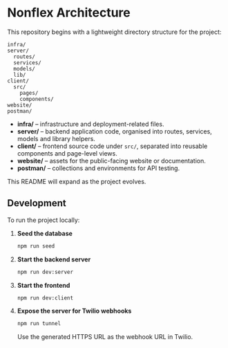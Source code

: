# Nonflex Architecture

This repository begins with a lightweight directory structure for the project:

```
infra/
server/
  routes/
  services/
  models/
  lib/
client/
  src/
    pages/
    components/
website/
postman/
```

- **infra/** – infrastructure and deployment-related files.
- **server/** – backend application code, organised into routes, services, models and library helpers.
- **client/** – frontend source code under `src/`, separated into reusable components and page-level views.
- **website/** – assets for the public-facing website or documentation.
- **postman/** – collections and environments for API testing.

This README will expand as the project evolves.

## Development

To run the project locally:

1. **Seed the database**

   ```bash
   npm run seed
   ```

2. **Start the backend server**

   ```bash
   npm run dev:server
   ```

3. **Start the frontend**

   ```bash
   npm run dev:client
   ```

4. **Expose the server for Twilio webhooks**

   ```bash
   npm run tunnel
   ```

   Use the generated HTTPS URL as the webhook URL in Twilio.
